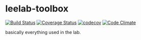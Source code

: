 # leelab-toolbox

[![Build Status](https://travis-ci.org/leelabcnbc/leelab-toolbox.svg?branch=master)](https://travis-ci.org/leelabcnbc/leelab-toolbox)
[![Coverage Status](https://coveralls.io/repos/github/leelabcnbc/leelab-toolbox/badge.svg?branch=master)](https://coveralls.io/github/leelabcnbc/leelab-toolbox?branch=master)
[![codecov](https://codecov.io/gh/leelabcnbc/leelab-toolbox/branch/master/graph/badge.svg)](https://codecov.io/gh/leelabcnbc/leelab-toolbox)
[![Code Climate](https://codeclimate.com/github/leelabcnbc/leelab-toolbox/badges/gpa.svg)](https://codeclimate.com/github/leelabcnbc/leelab-toolbox)

basically everything used in the lab.
